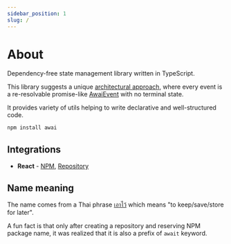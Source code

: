 ```yaml
---
sidebar_position: 1
slug: /
---
```


# About

Dependency-free state management library written in TypeScript.

This library suggests a unique [architectural approach](/architecture), where every event is a re-resolvable promise-like [AwaiEvent](/awai-event) with no terminal state.

It provides variety of utils helping to write declarative and well-structured code.

```bash title="Installation"
npm install awai
```

## Integrations

- **React** - [NPM](https://www.npmjs.com/package/awai-react), [Repository](https://github.com/yuriyyakym/awai-react)

## Name meaning

The name comes from a Thai phrase [เอาไว้](https://www.thai2english.com/dictionary/1457374.html) which means "to keep/save/store for later".

A fun fact is that only after creating a repository and reserving NPM package name, it was realized that it is also a prefix of `await` keyword.
